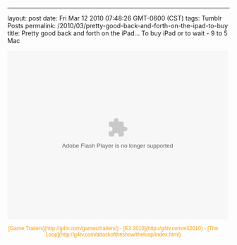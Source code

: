 ---
layout: post
date: Fri Mar 12 2010 07:48:26 GMT-0600 (CST)
tags: Tumblr Posts
permalink: /2010/03/pretty-good-back-and-forth-on-the-ipad-to-buy
title: Pretty good back and forth on the iPad&hellip;
To buy iPad or to wait - 9 to 5 Mac

<object classid="clsid:D27CDB6E-AE6D-11cf-96B8-444553540000" width="500" height="435" id="VideoPlayerLg44701"><param name="movie" value="http://g4tv.com/lv3/44701"><param name="allowScriptAccess" value="always"><param name="allowFullScreen" value="true"><embed src="http://g4tv.com/lv3/44701" type="application/x-shockwave-flash" name="VideoPlayer" width="500" height="382" allowscriptaccess="always" allowfullscreen="true"></object>

<div style="margin:0;text-align:center;width:480px;font-family:Arial,sans-serif;font-size:12px;color:#FF9B00;">[Game Trailers](http://g4tv.com/games/trailers/) - [E3 2010](http://g4tv.com/e32010) - [The Loop](http://g4tv.com/attackoftheshow/theloop/index.html)</div>
